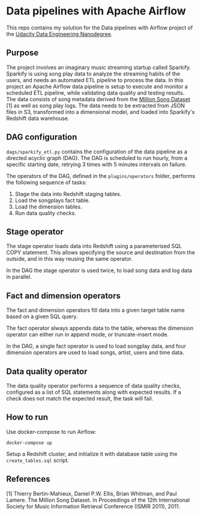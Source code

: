 # Data pipelines with Apache Airflow

This repo contains my solution for the Data pipelines with Airflow project of the [Udacity Data Engineering Nanodegree](https://www.udacity.com/course/data-engineer-nanodegree--nd027).

## Purpose

The project involves an imaginary music streaming startup called Sparkify. Sparkify is using song play data to analyze the streaming habits of the users, and needs an automated ETL pipeline to process the data. In this project an Apache Airflow data pipeline is setup to execute and monitor a scheduled ETL pipeline, while validating data quality and testing results. The data consists of song metadata derived from the [Million Song Dataset](http://millionsongdataset.com/) [1] as well as song play logs. The data needs to be extracted from JSON files in S3, transformed into a dimensional model, and loaded into Sparkify's Redshift data warehouse.

## DAG configuration

`dags/sparkify_etl.py` contains the configuration of the data pipeline as a directed acyclic graph (DAG). The DAG is scheduled to run hourly, from a specific starting date, retrying 3 times with 5 minutes intervals on failure.

The operators of the DAG, defined in the `plugins/operators` folder, performs the following sequence of tasks:

1. Stage the data into Redshift staging tables.
2. Load the songplays fact table.
3. Load the dimension tables.
4. Run data quality checks.

## Stage operator

The stage operator loads data into Redshift using a parameterised SQL COPY statement. This allows specifying the source and destination from the outside, and in this way reusing the same operator.

In the DAG the stage operator is used twice, to load song data and log data in parallel.

## Fact and dimension operators

The fact and dimension operators fill data into a given target table name based on a given SQL query.

The fact operator always appends data to the table, whereas the dimension operator can either run in append mode, or truncate-insert mode.

In the DAG, a single fact operator is used to load songplay data, and four dimension operators are used to load songs, artist, users and time data.

## Data quality operator

The data quality operator performs a sequence of data quality checks, configured as a list of SQL statements along with expected results. If a check does not match the expected result, the task will fail.

## How to run

Use docker-compose to run Airflow:

```
docker-compose up
```

Setup a Redshift cluster, and initialize it with database table using the `create_tables.sql` script.

## References

[1] Thierry Bertin-Mahieux, Daniel P.W. Ellis, Brian Whitman, and Paul Lamere. The Million Song Dataset. In Proceedings of the 12th International Society for Music Information Retrieval Conference (ISMIR 2011), 2011.